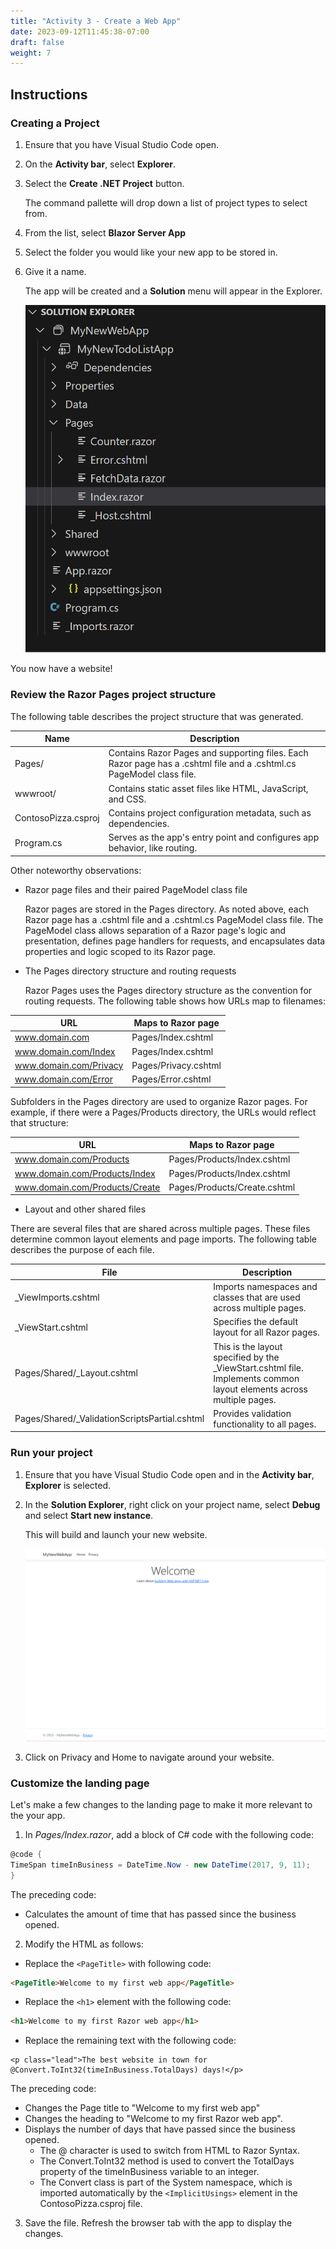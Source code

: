 ```yaml
---
title: "Activity 3 - Create a Web App"
date: 2023-09-12T11:45:38-07:00
draft: false
weight: 7
---
```


## Instructions

### Creating a Project

1. Ensure that you have Visual Studio Code open.

2. On the **Activity bar**, select **Explorer**.

3. Select the **Create .NET Project** button.

    The command pallette will drop down a list of project types to select from.

4. From the list, select **Blazor Server App**

5. Select the folder you would like your new app to be stored in.

6. Give it a name.

    The app will be created and a **Solution** menu will appear in the Explorer.

    <img src="media/solution-explorer.png" alt="Screenshot of Solution Explorer in VS Code" />

You now have a website!
### Review the Razor Pages project structure

The following table describes the project structure that was generated.

|Name   | Description |
|-------|------------|
|Pages/	|Contains Razor Pages and supporting files. Each Razor page has a .cshtml file and a .cshtml.cs PageModel class file.|
|wwwroot/	|Contains static asset files like HTML, JavaScript, and CSS. |
|ContosoPizza.csproj	|Contains project configuration metadata, such as dependencies.|
|Program.cs|	Serves as the app's entry point and configures app behavior, like routing.|

Other noteworthy observations:

* Razor page files and their paired PageModel class file

    Razor pages are stored in the Pages directory. As noted above, each Razor page has a .cshtml file and a .cshtml.cs PageModel class file. The PageModel class allows separation of a Razor page's logic and presentation, defines page handlers for requests, and encapsulates data properties and logic scoped to its Razor page.

* The Pages directory structure and routing requests

    Razor Pages uses the Pages directory structure as the convention for routing requests. The following table shows how URLs map to filenames:

|URL|	Maps to Razor page|
|---|---------|
|www.domain.com	|Pages/Index.cshtml|
|www.domain.com/Index	|Pages/Index.cshtml|
|www.domain.com/Privacy	|Pages/Privacy.cshtml|
|www.domain.com/Error	|Pages/Error.cshtml|

Subfolders in the Pages directory are used to organize Razor pages. For example, if there were a Pages/Products directory, the URLs would reflect that structure:

|URL	|Maps to Razor page|
|-----|--------|
|www.domain.com/Products	|Pages/Products/Index.cshtml|
|www.domain.com/Products/Index	|Pages/Products/Index.cshtml|
|www.domain.com/Products/Create	|Pages/Products/Create.cshtml|

* Layout and other shared files

There are several files that are shared across multiple pages. These files determine common layout elements and page imports. The following table describes the purpose of each file.

|File	|Description|
|-------|----------|
|_ViewImports.cshtml	|Imports namespaces and classes that are used across multiple pages.|
|_ViewStart.cshtml	|Specifies the default layout for all Razor pages.|
|Pages/Shared/_Layout.cshtml	|This is the layout specified by the _ViewStart.cshtml file. Implements common layout elements across multiple pages.|
|Pages/Shared/_ValidationScriptsPartial.cshtml	|Provides validation functionality to all pages.|

### Run your project

1. Ensure that you have Visual Studio Code open and in the **Activity bar**, **Explorer** is selected.

2. In the **Solution Explorer**, right click on your project name, select **Debug** and select **Start new instance**.

    This will build and launch your new website.

    <img src="media/website1.png" alt="Screenshot of the website you just created" />

3. Click on Privacy and Home to navigate around your website.

### Customize the landing page

Let's make a few changes to the landing page to make it more relevant to the your app.

1. In *Pages/Index.razor*, add a block of C# code with the following code:


```C#
@code {
TimeSpan timeInBusiness = DateTime.Now - new DateTime(2017, 9, 11);
}
```

The preceding code:

* Calculates the amount of time that has passed since the business opened.

2. Modify the HTML as follows:

* Replace the ```<PageTitle>``` with following code:

```HTML
<PageTitle>Welcome to my first web app</PageTitle>
```
* Replace the ```<h1>``` element with the following code:

```HTML
<h1>Welcome to my first Razor web app</h1>
```

* Replace the remaining text with the following code:

```CSHTML
<p class="lead">The best website in town for @Convert.ToInt32(timeInBusiness.TotalDays) days!</p>
```
The preceding code:

* Changes the Page title to "Welcome to my first web app"
* Changes the heading to "Welcome to my first Razor web app".
* Displays the number of days that have passed since the business opened.
    * The @ character is used to switch from HTML to Razor Syntax.
    * The Convert.ToInt32 method is used to convert the TotalDays property of the timeInBusiness variable to an integer.
    * The Convert class is part of the System namespace, which is imported automatically by the ```<ImplicitUsings>``` element in the ContosoPizza.csproj file.

3. Save the file. Refresh the browser tab with the app to display the changes. 